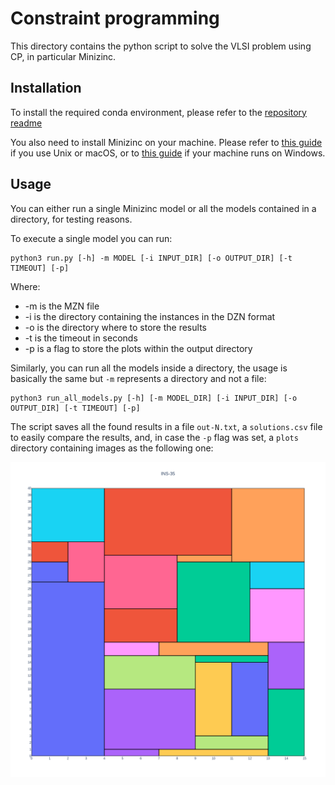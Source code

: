 # Constraint programming

This directory contains the python script to solve the VLSI problem using CP, in particular Minizinc.

## Installation

To install the required conda environment, please refer to the [repository readme](../../README.md)

You also need to install Minizinc on your machine. Please refer to [this guide](https://www.minizinc.org/doc-2.5.5/en/installation_detailed_linux.html) if you use Unix or macOS, or to [this guide](https://www.minizinc.org/doc-2.5.5/en/installation_detailed_windows.html) if your machine runs on Windows.  

## Usage

You can either run a single Minizinc model or all the models contained in a directory, for testing reasons.

To execute a single model you can run:

```shell
python3 run.py [-h] -m MODEL [-i INPUT_DIR] [-o OUTPUT_DIR] [-t TIMEOUT] [-p]
```

Where:
- -m is the MZN file
- -i is the directory containing the instances in the DZN format
- -o is the directory where to store the results
- -t is the timeout in seconds
- -p is a flag to store the plots within the output directory

Similarly, you can run all the models inside a directory, the usage is basically the same but `-m` represents a directory and not a file:

```shell
python3 run_all_models.py [-h] [-m MODEL_DIR] [-i INPUT_DIR] [-o OUTPUT_DIR] [-t TIMEOUT] [-p]
```

The script saves all the found results in a file `out-N.txt`, a `solutions.csv` file to easily compare the results, and, in case the `-p` flag was set, a `plots` directory containing images as the following one:

![image](../out/rotation/plots/out-35.png)
